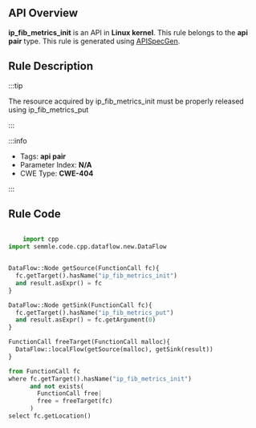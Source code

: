 ---
---


## API Overview
**ip_fib_metrics_init** is an API in **Linux kernel**. This rule belongs to the **api pair** type. This rule is generated using [APISpecGen](../../tools/APISpecGen).
## Rule Description

:::tip

The resource acquired by ip_fib_metrics_init must be properly released using ip_fib_metrics_put

:::

:::info

- Tags: **api pair**
- Parameter Index: **N/A**
- CWE Type: **CWE-404**

:::

## Rule Code
```python

    import cpp
import semmle.code.cpp.dataflow.new.DataFlow


DataFlow::Node getSource(FunctionCall fc){
  fc.getTarget().hasName("ip_fib_metrics_init")
  and result.asExpr() = fc
}

DataFlow::Node getSink(FunctionCall fc){
  fc.getTarget().hasName("ip_fib_metrics_put")
  and result.asExpr() = fc.getArgument(0)
}

FunctionCall freeTarget(FunctionCall malloc){
  DataFlow::localFlow(getSource(malloc), getSink(result))
}

from FunctionCall fc
where fc.getTarget().hasName("ip_fib_metrics_init")
      and not exists(
        FunctionCall free| 
        free = freeTarget(fc)
      )
select fc.getLocation()

    
```